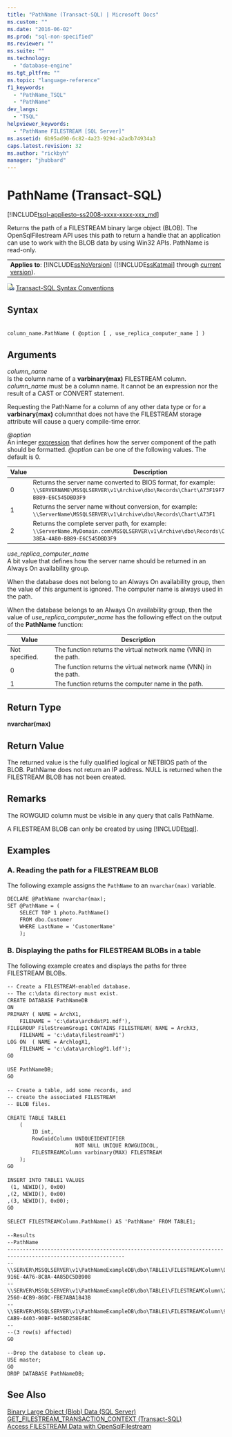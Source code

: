 ```yaml
---
title: "PathName (Transact-SQL) | Microsoft Docs"
ms.custom: ""
ms.date: "2016-06-02"
ms.prod: "sql-non-specified"
ms.reviewer: ""
ms.suite: ""
ms.technology: 
  - "database-engine"
ms.tgt_pltfrm: ""
ms.topic: "language-reference"
f1_keywords: 
  - "PathName_TSQL"
  - "PathName"
dev_langs: 
  - "TSQL"
helpviewer_keywords: 
  - "PathName FILESTREAM [SQL Server]"
ms.assetid: 6b95ad90-6c82-4a23-9294-a2adb74934a3
caps.latest.revision: 32
ms.author: "rickbyh"
manager: "jhubbard"
---
```

# PathName (Transact-SQL)
[!INCLUDE[tsql-appliesto-ss2008-xxxx-xxxx-xxx_md](../../../database-engine/configure/windows/includes/tsql-appliesto-ss2008-xxxx-xxxx-xxx-md.md)]

  Returns the path of a FILESTREAM binary large object (BLOB). The OpenSqlFilestream API uses this path to return a handle that an application can use to work with the BLOB data by using Win32 APIs. PathName is read-only.  
  
||  
|-|  
|**Applies to**: [!INCLUDE[ssNoVersion](../../../advanced-analytics/r-services/includes/ssnoversion-md.md)] ([!INCLUDE[ssKatmai](../../../analysis-services/data-mining/includes/sskatmai-md.md)] through [current version](http://go.microsoft.com/fwlink/p/?LinkId=299658)).|  
  
 ![Topic link icon](../../../database-engine/configure/windows/media/topic-link.gif "Topic link icon") [Transact-SQL Syntax Conventions](../../../t-sql/language-elements/transact-sql-syntax-conventions-transact-sql.md)  
  
## Syntax  
  
```  
  
column_name.PathName ( @option [ , use_replica_computer_name ] )  
```  
  
## Arguments  
 *column_name*  
 Is the column name of a **varbinary(max)** FILESTREAM column. *column_name* must be a column name. It cannot be an expression nor the result of a CAST or CONVERT statement.  
  
 Requesting the PathName for a column of any other data type or for a **varbinary(max)** columnthat does not have the FILESTREAM storage attribute will cause a query compile-time error.  
  
 *@option*  
 An integer [expression](../../../t-sql/language-elements/expressions-transact-sql.md) that defines how the server component of the path should be formatted. *@option* can be one of the following values. The default is 0.  
  
|Value|Description|  
|-----------|-----------------|  
|0|Returns the server name converted to BIOS format, for example: `\\SERVERNAME\MSSQLSERVER\v1\Archive\dbo\Records\Chart\A73F19F7-38EA-4AB0-BB89-E6C545DBD3F9`|  
|1|Returns the server name without conversion, for example: `\\ServerName\MSSQLSERVER\v1\Archive\dbo\Records\Chart\A73F1`|  
|2|Returns the complete server path, for example: `\\ServerName.MyDomain.com\MSSQLSERVER\v1\Archive\dbo\Records\Chart\A73F19F7-38EA-4AB0-BB89-E6C545DBD3F9`|  
  
 *use_replica_computer_name*  
 A bit value that defines how the server name should be returned in an Always On availability group.  
  
 When the database does not belong to an Always On availability group, then the value of this argument is ignored. The computer name is always used in the path.  
  
 When the database belongs to an Always On availability group, then the value of *use_replica_computer_name* has the following effect on the output of the **PathName** function:  
  
|Value|Description|  
|-----------|-----------------|  
|Not specified.|The function returns the virtual network name (VNN) in the path.|  
|0|The function returns the virtual network name (VNN) in the path.|  
|1|The function returns the computer name in the path.|  
  
## Return Type  
 **nvarchar(max)**  
  
## Return Value  
 The returned value is the fully qualified logical or NETBIOS path of the BLOB. PathName does not return an IP address. NULL is returned when the FILESTREAM BLOB has not been created.  
  
## Remarks  
 The ROWGUID column must be visible in any query that calls PathName.  
  
 A FILESTREAM BLOB can only be created by using [!INCLUDE[tsql](../../../advanced-analytics/r-services/includes/tsql-md.md)].  
  
## Examples  
  
### A. Reading the path for a FILESTREAM BLOB  
 The following example assigns the `PathName` to an `nvarchar(max)` variable.  
  
```tsql  
DECLARE @PathName nvarchar(max);  
SET @PathName = (  
    SELECT TOP 1 photo.PathName()  
    FROM dbo.Customer  
    WHERE LastName = 'CustomerName'  
    );  
```  
  
### B. Displaying the paths for FILESTREAM BLOBs in a table  
 The following example creates and displays the paths for three FILESTREAM BLOBs.  
  
```tsql  
-- Create a FILESTREAM-enabled database.  
-- The c:\data directory must exist.  
CREATE DATABASE PathNameDB  
ON  
PRIMARY ( NAME = ArchX1,  
    FILENAME = 'c:\data\archdatP1.mdf'),  
FILEGROUP FileStreamGroup1 CONTAINS FILESTREAM( NAME = ArchX3,  
    FILENAME = 'c:\data\filestreamP1')  
LOG ON  ( NAME = ArchlogX1,  
    FILENAME = 'c:\data\archlogP1.ldf');  
GO  
  
USE PathNameDB;  
GO  
  
-- Create a table, add some records, and  
-- create the associated FILESTREAM  
-- BLOB files.  
  
CREATE TABLE TABLE1  
    (  
        ID int,  
        RowGuidColumn UNIQUEIDENTIFIER  
                      NOT NULL UNIQUE ROWGUIDCOL,  
        FILESTREAMColumn varbinary(MAX) FILESTREAM  
    );  
GO  
  
INSERT INTO TABLE1 VALUES  
 (1, NEWID(), 0x00)  
,(2, NEWID(), 0x00)  
,(3, NEWID(), 0x00);  
GO  
  
SELECT FILESTREAMColumn.PathName() AS 'PathName' FROM TABLE1;  
  
--Results  
--PathName  
------------------------------------------------------------------------------------------------------------  
--\\SERVER\MSSQLSERVER\v1\PathNameExampleDB\dbo\TABLE1\FILESTREAMColumn\DD67C792-916E-4A76-8C8A-4A85DC5DB908  
--\\SERVER\MSSQLSERVER\v1\PathNameExampleDB\dbo\TABLE1\FILESTREAMColumn\2907122B-2560-4CB9-86DC-FBE7ABA1843B  
--\\SERVER\MSSQLSERVER\v1\PathNameExampleDB\dbo\TABLE1\FILESTREAMColumn\922BE0E0-CAB9-4403-90BF-945BD258E4BC  
--  
--(3 row(s) affected)  
GO  
  
--Drop the database to clean up.  
USE master;  
GO  
DROP DATABASE PathNameDB;  
```  
  
## See Also  
 [Binary Large Object &#40;Blob&#41; Data &#40;SQL Server&#41;](../../../relational-databases/blob/binary-large-object-blob-data-sql-server.md)   
 [GET_FILESTREAM_TRANSACTION_CONTEXT &#40;Transact-SQL&#41;](../../../t-sql/functions/get-filestream-transaction-context-transact-sql.md)   
 [Access FILESTREAM Data with OpenSqlFilestream](../../../relational-databases/blob/access-filestream-data-with-opensqlfilestream.md)  
  
  